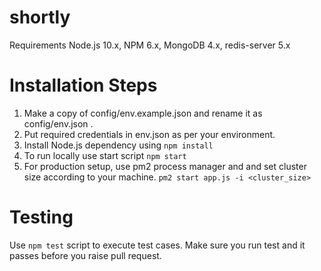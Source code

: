 # shortly
Requirements Node.js 10.x, NPM 6.x, MongoDB 4.x, redis-server 5.x

# Installation Steps
1. Make a copy of config/env.example.json and rename it as config/env.json .
2. Put required credentials in env.json as per your environment. 
3. Install Node.js dependency using `npm install`
4. To run locally use start script `npm start`
5. For production setup, use pm2 process manager and and set cluster size according to your machine. `pm2 start app.js -i <cluster_size>`

# Testing 
Use `npm test` script to execute test cases. Make sure you run test and it passes before you raise pull request. 
